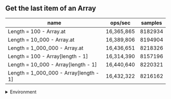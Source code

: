 ## Get the last item of an Array

|name|ops/sec|samples|
|-|-|-|
|Length = 100 - Array.at|16,365,865|8182934|
|Length = 10_000 - Array.at|16,389,806|8194904|
|Length = 1_000_000 - Array.at|16,436,651|8218326|
|Length = 100 - Array[length - 1]|16,314,390|8157196|
|Length = 10_000 - Array[length - 1]|16,440,640|8220321|
|Length = 1_000_000 - Array[length - 1]|16,432,322|8216162|


<details>
<summary>Environment</summary>

* __Machine:__ linux x64 | 4 vCPUs | 15.2GB Mem
* __Run:__ Sun Jun 23 2024 23:51:57 GMT+0000 (Coordinated Universal Time)
</details>

<!--
{"environment":{"platform":"linux","arch":"x64","cpus":4,"totalMemory":15.245216369628906},"benchmarks":[{"name":"Length = 100 - Array.at","opsSec":16365865.7793161,"samples":8182934},{"name":"Length = 10_000 - Array.at","opsSec":16389806.986335188,"samples":8194904},{"name":"Length = 1_000_000 - Array.at","opsSec":16436651.091511248,"samples":8218326},{"name":"Length = 100 - Array[length - 1]","opsSec":16314390.581795752,"samples":8157196},{"name":"Length = 10_000 - Array[length - 1]","opsSec":16440640.722098885,"samples":8220321},{"name":"Length = 1_000_000 - Array[length - 1]","opsSec":16432322.566769183,"samples":8216162}]}-->
